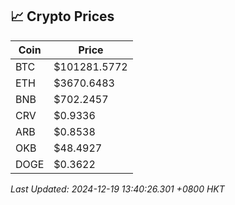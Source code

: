 ## 📈 Crypto Prices

| Coin | Price |
| ---- | ----- |
| BTC | $101281.5772 |
| ETH | $3670.6483 |
| BNB | $702.2457 |
| CRV | $0.9336 |
| ARB | $0.8538 |
| OKB | $48.4927 |
| DOGE | $0.3622 |

_Last Updated: 2024-12-19 13:40:26.301 +0800 HKT_